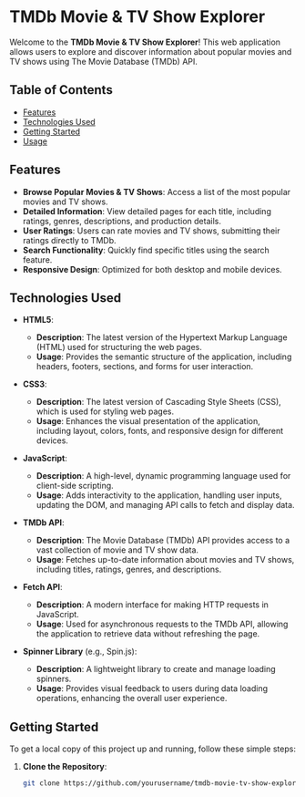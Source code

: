 # TMDb Movie & TV Show Explorer

Welcome to the **TMDb Movie & TV Show Explorer**! This web application allows users to explore and discover information about popular movies and TV shows using The Movie Database (TMDb) API.

## Table of Contents

- [Features](#features)
- [Technologies Used](#technologies-used)
- [Getting Started](#getting-started)
- [Usage](#usage)

## Features

- **Browse Popular Movies & TV Shows**: Access a list of the most popular movies and TV shows.
- **Detailed Information**: View detailed pages for each title, including ratings, genres, descriptions, and production details.
- **User Ratings**: Users can rate movies and TV shows, submitting their ratings directly to TMDb.
- **Search Functionality**: Quickly find specific titles using the search feature.
- **Responsive Design**: Optimized for both desktop and mobile devices.

## Technologies Used

- **HTML5**:

  - **Description**: The latest version of the Hypertext Markup Language (HTML) used for structuring the web pages.
  - **Usage**: Provides the semantic structure of the application, including headers, footers, sections, and forms for user interaction.

- **CSS3**:

  - **Description**: The latest version of Cascading Style Sheets (CSS), which is used for styling web pages.
  - **Usage**: Enhances the visual presentation of the application, including layout, colors, fonts, and responsive design for different devices.

- **JavaScript**:

  - **Description**: A high-level, dynamic programming language used for client-side scripting.
  - **Usage**: Adds interactivity to the application, handling user inputs, updating the DOM, and managing API calls to fetch and display data.

- **TMDb API**:

  - **Description**: The Movie Database (TMDb) API provides access to a vast collection of movie and TV show data.
  - **Usage**: Fetches up-to-date information about movies and TV shows, including titles, ratings, genres, and descriptions.

- **Fetch API**:

  - **Description**: A modern interface for making HTTP requests in JavaScript.
  - **Usage**: Used for asynchronous requests to the TMDb API, allowing the application to retrieve data without refreshing the page.

- **Spinner Library** (e.g., Spin.js):
  - **Description**: A lightweight library to create and manage loading spinners.
  - **Usage**: Provides visual feedback to users during data loading operations, enhancing the overall user experience.

## Getting Started

To get a local copy of this project up and running, follow these simple steps:

1. **Clone the Repository**:
   ```bash
   git clone https://github.com/yourusername/tmdb-movie-tv-show-explorer.git
   ```
